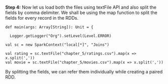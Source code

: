
**Step 4:** Now let us load both the files using textFile API and also split the fields by comma delimiter. We shall be using the map function to split the fields for every record in the RDDs.

```
def main(args: Array[String]): Unit = {

  Logger.getLogger("Org").setLevel(Level.ERROR)

val sc = new SparkContext("local[*]", "Joins")

val rating = sc.textFile("chapter_5/ratings.csv").map(x => x.split(','))
val movie = sc.textFile("chapter_5/movies.csv").map(x => x.split(','))
```

By splitting the fields, we can refer them individually while creating a paired RDD.

 
